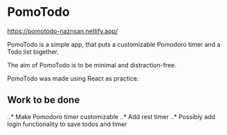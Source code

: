 # PomoTodo

https://pomotodo-naznsan.netlify.app/

PomoTodo is a simple app, that puts a customizable Pomodoro timer and a Todo list together.

The aim of PomoTodo is to be minimal and distraction-free.

PomoTodo was made using React as practice.


## Work to be done
..* Make Pomodoro timer customizable
..* Add rest timer
..* Possibly add login functionality to save todos and timer
